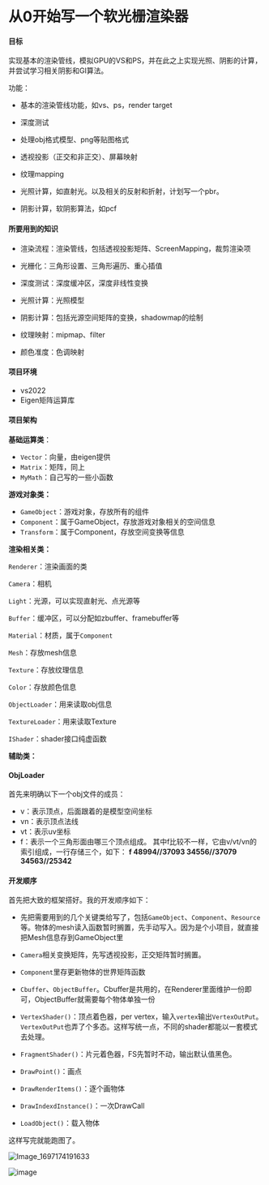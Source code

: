 # 从0开始写一个软光栅渲染器

#### 目标

实现基本的渲染管线，模拟GPU的VS和PS，并在此之上实现光照、阴影的计算，并尝试学习相关阴影和GI算法。

功能：

- 基本的渲染管线功能，如vs、ps，render target
- 深度测试

- 处理obj格式模型、png等贴图格式
- 透视投影（正交和非正交）、屏幕映射
- 纹理mapping
- 光照计算，如直射光。以及相关的反射和折射，计划写一个pbr。
- 阴影计算，软阴影算法，如pcf



#### 所要用到的知识

- 渲染流程：渲染管线，包括透视投影矩阵、ScreenMapping，裁剪渲染项
- 光栅化：三角形设置、三角形遍历、重心插值
- 深度测试：深度缓冲区，深度非线性变换

- 光照计算：光照模型
- 阴影计算：包括光源空间矩阵的变换，shadowmap的绘制
- 纹理映射：mipmap、filter

- 颜色准度：色调映射



#### 项目环境

- vs2022
- Eigen矩阵运算库



#### 项目架构

**基础运算类**：

- `Vector`：向量，由eigen提供
- `Matrix`：矩阵，同上
- `MyMath`：自己写的一些小函数

**游戏对象类：**

- `GameObject`：游戏对象，存放所有的组件
- `Component`：属于GameObject，存放游戏对象相关的空间信息
- `Transform`：属于Component，存放空间变换等信息

**渲染相关类：**

`Renderer`：渲染画面的类

`Camera`：相机

`Light`：光源，可以实现直射光、点光源等

`Buffer`：缓冲区，可以分配如zbuffer、framebuffer等

`Material`：材质，属于`Component`

`Mesh`：存放mesh信息

`Texture`：存放纹理信息

`Color`：存放颜色信息

`ObjectLoader`：用来读取obj信息

`TextureLoader`：用来读取Texture

`IShader`：shader接口纯虚函数

**辅助类：**

#### ObjLoader

首先来明确以下一个obj文件的成员：

- v：表示顶点，后面跟着的是模型空间坐标
- vn：表示顶点法线
- vt：表示uv坐标
- f：表示一个三角形面由哪三个顶点组成。
  其中f比较不一样，它由v/vt/vn的索引组成，一行存储三个，如下：
  **f 48994//37093 34556//37079 34563//25342**



#### 开发顺序

首先把大致的框架搭好。我的开发顺序如下：

- 先把需要用到的几个关键类给写了，包括`GameObject`、`Component`、`Resource`等。物体的mesh读入函数暂时搁置，先手动写入。因为是个小项目，就直接把Mesh信息存到GameObject里
- `Camera`相关变换矩阵，先写透视投影，正交矩阵暂时搁置。
- `Component`里存更新物体的世界矩阵函数
- `Cbuffer`、`ObjectBuffer`。Cbuffer是共用的，在Renderer里面维护一份即可，ObjectBuffer就需要每个物体单独一份
- `VertexShader()`：顶点着色器，per vertex，输入`vertex`输出`VertexOutPut`。`VertexOutPut`也弄了个多态。这样写统一点，不同的shader都能以一套模式去处理。
- `FragmentShader()`：片元着色器，FS先暂时不动，输出默认值黑色。
- `DrawPoint()`：画点

- `DrawRenderItems()`：逐个画物体
- `DrawIndexdInstance()`：一次DrawCall
- `LoadObject()`：载入物体

这样写完就能跑图了。

![Image_1697174191633](https://github.com/LuHec/Compute-Graphic-Study/assets/92776720/7ff56bb3-ee11-47b8-b99e-9e376f08aad1)

![image](https://github.com/LuHec/Compute-Graphic-Study/assets/92776720/6f53e096-a251-41e6-8719-c89bb9765fb6)

